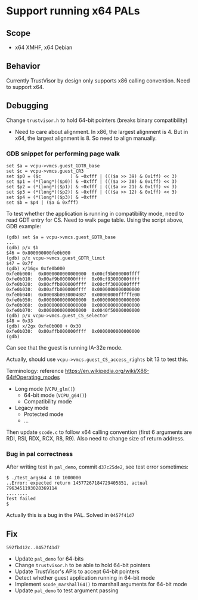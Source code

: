 # Support running x64 PALs

## Scope
* x64 XMHF, x64 Debian

## Behavior
Currently TrustVisor by design only supports x86 calling convention. Need to
support x64.

## Debugging

Change `trustvisor.h` to hold 64-bit pointers (breaks binary compatibility)
* Need to care about alignment. In x86, the largest alignment is 4. But in x64,
  the largest alignment is 8. So need to align manually.

### GDB snippet for performing page walk

```gdb
set $a = vcpu->vmcs.guest_GDTR_base
set $c = vcpu->vmcs.guest_CR3
set $p0 = ($c           ) & ~0xfff | ((($a >> 39) & 0x1ff) << 3)
set $p1 = (*(long*)($p0)) & ~0xfff | ((($a >> 30) & 0x1ff) << 3)
set $p2 = (*(long*)($p1)) & ~0xfff | ((($a >> 21) & 0x1ff) << 3)
set $p3 = (*(long*)($p2)) & ~0xfff | ((($a >> 12) & 0x1ff) << 3)
set $p4 = (*(long*)($p3)) & ~0xfff
set $b = $p4 | ($a & 0xfff)
```

To test whether the application is running in compatibility mode, need to
read GDT entry for CS. Need to walk page table. Using the script above, GDB
example:
```
(gdb) set $a = vcpu->vmcs.guest_GDTR_base
...
(gdb) p/x $b
$46 = 0x800000000fe0b000
(gdb) p/x vcpu->vmcs.guest_GDTR_limit 
$47 = 0x7f
(gdb) x/16gx 0xfe0b000
0xfe0b000:	0x0000000000000000	0x00cf9b000000ffff
0xfe0b010:	0x00af9b000000ffff	0x00cf93000000ffff
0xfe0b020:	0x00cffb000000ffff	0x00cff3000000ffff
0xfe0b030:	0x00affb000000ffff	0x0000000000000000
0xfe0b040:	0x00008b0030004087	0x00000000fffffe00
0xfe0b050:	0x0000000000000000	0x0000000000000000
0xfe0b060:	0x0000000000000000	0x0000000000000000
0xfe0b070:	0x0000000000000000	0x0040f50000000000
(gdb) p/x vcpu->vmcs.guest_CS_selector 
$48 = 0x33
(gdb) x/2gx 0xfe0b000 + 0x30
0xfe0b030:	0x00affb000000ffff	0x0000000000000000
(gdb) 
```

Can see that the guest is running IA-32e mode.

Actually, should use `vcpu->vmcs.guest_CS_access_rights` bit 13 to test this.

Terminology: reference <https://en.wikipedia.org/wiki/X86-64#Operating_modes>
* Long mode (`VCPU_glm()`)
	* 64-bit mode (`VCPU_g64()`)
	* Compatibility mode
* Legacy mode
	* Protected mode
	* ...

Then update `scode.c` to follow x64 calling convention (first 6 arguments are
RDI, RSI, RDX, RCX, R8, R9). Also need to change size of return address.

### Bug in pal correctness

After writing test in `pal_demo`, commit `d37c25de2`, see test error sometimes:
```
$ ./test_args64 4 10 1000000
..Error: expected return 14577267184729405851, actual 7963451193028369114
........
Test failed
$
```

Actually this is a bug in the PAL. Solved in `0457f41d7`

## Fix

`592fbd12c..0457f41d7`
* Update `pal_demo` for 64-bits
* Change `trustvisor.h` to be able to hold 64-bit pointers
* Update TrustVisor's APIs to accept 64-bit pointers
* Detect whether guest application running in 64-bit mode
* Implement `scode_marshall64()` to marshall arguments for 64-bit mode
* Update `pal_demo` to test argument passing

